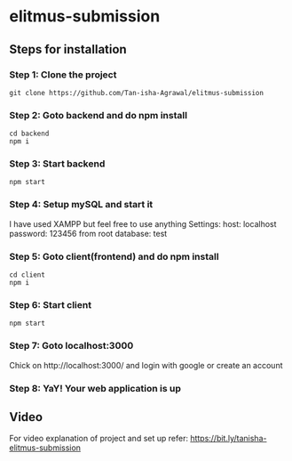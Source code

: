 # elitmus-submission
## Steps for installation
### Step 1: Clone the project
```
git clone https://github.com/Tan-isha-Agrawal/elitmus-submission
```
### Step 2: Goto backend and do npm install
```
cd backend
npm i
```
### Step 3: Start backend
```
npm start
```
### Step 4: Setup mySQL and start it
I have used XAMPP but feel free to use anything
Settings:
host: localhost
password: 123456 from root
database: test
### Step 5: Goto client(frontend) and do npm install
```
cd client
npm i
```
### Step 6: Start client
```
npm start
```
### Step 7: Goto localhost:3000
Chick on http://localhost:3000/ and login with google or create an account
### Step 8: YaY! Your web application is up

## Video
For video explanation of project and set up refer: https://bit.ly/tanisha-elitmus-submission
